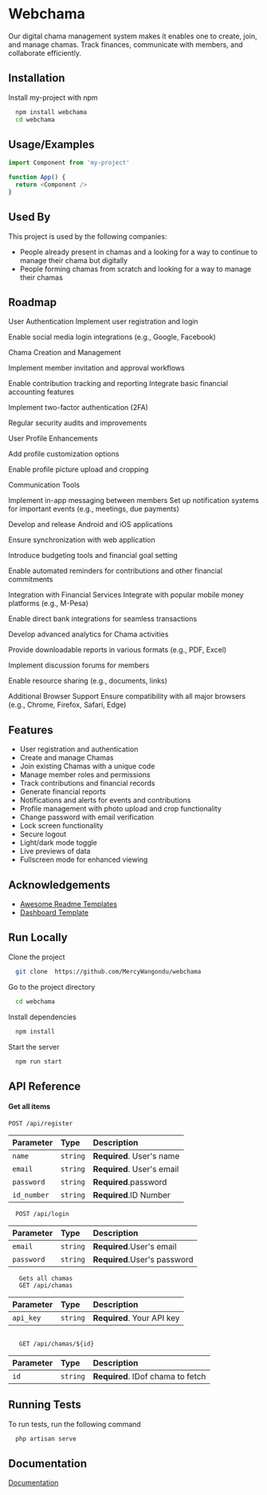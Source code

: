 
# Webchama 

Our digital chama management system makes it enables one to create, join, and manage chamas. Track finances, communicate with members, and collaborate efficiently. 

## Installation

Install my-project with npm

```bash
  npm install webchama 
  cd webchama
```
    
## Usage/Examples

```javascript
import Component from 'my-project'

function App() {
  return <Component />
}
```


## Used By

This project is used by the following companies:

- People already present in chamas and a looking for a way to continue to manage their chama but digitally
- People forming chamas from scratch and looking for a way to manage their chamas


## Roadmap
User Authentication
Implement user registration and login

Enable social media login integrations (e.g., Google, Facebook)

Chama Creation and Management

Implement member invitation and approval workflows

Enable contribution tracking and reporting
Integrate basic financial accounting features

Implement two-factor authentication (2FA)

Regular security audits and improvements

User Profile Enhancements

Add profile customization options

Enable profile picture upload and cropping

Communication Tools

Implement in-app messaging between members
Set up notification systems for important events (e.g., meetings, due payments)

Develop and release Android and iOS applications

Ensure synchronization with web application

Introduce budgeting tools and financial goal setting

Enable automated reminders for contributions and other financial commitments

Integration with Financial Services
Integrate with popular mobile money platforms (e.g., M-Pesa)

Enable direct bank integrations for seamless transactions

Develop advanced analytics for Chama activities

Provide downloadable reports in various formats (e.g., PDF, Excel)

Implement discussion forums for members

Enable resource sharing (e.g., documents, links)

Additional Browser Support
Ensure compatibility with all major browsers (e.g., Chrome, Firefox, Safari, Edge)


## Features


- User registration and authentication
- Create and manage Chamas
- Join existing Chamas with a unique code
- Manage member roles and permissions
- Track contributions and financial records
- Generate financial reports
- Notifications and alerts for events and contributions
- Profile management with photo upload and crop functionality
- Change password with email verification
- Lock screen functionality
- Secure logout
- Light/dark mode toggle
- Live previews of data
- Fullscreen mode for enhanced viewing


## Acknowledgements

 - [Awesome Readme Templates](https://awesomeopensource.com/project/elangosundar/awesome-README-templates)
 - [Dashboard Template](https://templatemo.com/tm-574-mexant)
 

## Run Locally

Clone the project

```bash
  git clone  https://github.com/MercyWangondu/webchama
```

Go to the project directory

```bash
  cd webchama
```

Install dependencies

```bash
  npm install
```

Start the server

```bash
  npm run start
```


## API Reference

#### Get all items

```http
POST /api/register
```

| Parameter | Type     | Description                |
| :-------- | :------- | :------------------------- |
| `name` | `string` | **Required**. User's name  |
| `email` | `string` | **Required**. User's email  |
| `password` | `string` | **Required**.password  |
| `id_number` | `string` | **Required**.ID Number  |


```http
  POST /api/login
```

| Parameter | Type     | Description                |
| :-------- | :------- | :------------------------- |
| `email` | `string` | **Required**.User's email  |
| `password` | `string` | **Required**.User's password  |


```http
   Gets all chamas
   GET /api/chamas
```

| Parameter | Type     | Description                       |
| :-------- | :------- | :-------------------------------- |
| `api_key`      | `string` | **Required**. Your API key|

```http

   GET /api/chamas/${id}

```

| Parameter | Type     | Description                       |
| :-------- | :------- | :-------------------------------- |
| `id`      | `string` | **Required**. IDof chama to fetch|





## Running Tests

To run tests, run the following command

```bash
  php artisan serve 
```


## Documentation

[Documentation](https://1drv.ms/w/c/7e09951e873dc495/Ed7OTHDcQFRHowZOTtvyT5ABlw1b6zLWbbJX6IdqRAFz1w?e=ig2Bnz
)

